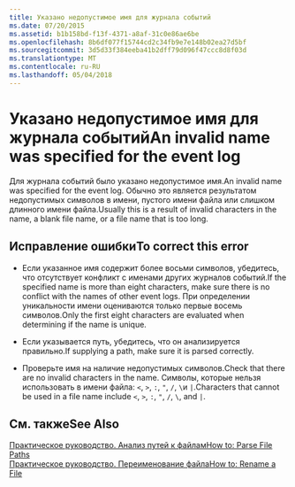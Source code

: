 ```yaml
---
title: Указано недопустимое имя для журнала событий
ms.date: 07/20/2015
ms.assetid: b1b158bd-f13f-4371-a8af-31c0e86ae6be
ms.openlocfilehash: 8b6df077f15744cd2c34fb9e7e148b02ea27d5bf
ms.sourcegitcommit: 3d5d33f384eeba41b2dff79d096f47ccc8d8f03d
ms.translationtype: MT
ms.contentlocale: ru-RU
ms.lasthandoff: 05/04/2018
---
```

# <a name="an-invalid-name-was-specified-for-the-event-log"></a><span data-ttu-id="344fa-102">Указано недопустимое имя для журнала событий</span><span class="sxs-lookup"><span data-stu-id="344fa-102">An invalid name was specified for the event log</span></span>
<span data-ttu-id="344fa-103">Для журнала событий было указано недопустимое имя.</span><span class="sxs-lookup"><span data-stu-id="344fa-103">An invalid name was specified for the event log.</span></span> <span data-ttu-id="344fa-104">Обычно это является результатом недопустимых символов в имени, пустого имени файла или слишком длинного имени файла.</span><span class="sxs-lookup"><span data-stu-id="344fa-104">Usually this is a result of invalid characters in the name, a blank file name, or a file name that is too long.</span></span>  
  
## <a name="to-correct-this-error"></a><span data-ttu-id="344fa-105">Исправление ошибки</span><span class="sxs-lookup"><span data-stu-id="344fa-105">To correct this error</span></span>  
  
-   <span data-ttu-id="344fa-106">Если указанное имя содержит более восьми символов, убедитесь, что отсутствует конфликт с именами других журналов событий.</span><span class="sxs-lookup"><span data-stu-id="344fa-106">If the specified name is more than eight characters, make sure there is no conflict with the names of other event logs.</span></span> <span data-ttu-id="344fa-107">При определении уникальности имени оцениваются только первые восемь символов.</span><span class="sxs-lookup"><span data-stu-id="344fa-107">Only the first eight characters are evaluated when determining if the name is unique.</span></span>  
  
-   <span data-ttu-id="344fa-108">Если указывается путь, убедитесь, что он анализируется правильно.</span><span class="sxs-lookup"><span data-stu-id="344fa-108">If supplying a path, make sure it is parsed correctly.</span></span>  
  
-   <span data-ttu-id="344fa-109">Проверьте имя на наличие недопустимых символов.</span><span class="sxs-lookup"><span data-stu-id="344fa-109">Check that there are no invalid characters in the name.</span></span> <span data-ttu-id="344fa-110">Символы, которые нельзя использовать в имени файла: `<`, `>`, `:`, `"`, `/`, `\`и `|`.</span><span class="sxs-lookup"><span data-stu-id="344fa-110">Characters that cannot be used in a file name include `<`, `>`, `:`, `"`, `/`, `\`, and `|`.</span></span>  
  
## <a name="see-also"></a><span data-ttu-id="344fa-111">См. также</span><span class="sxs-lookup"><span data-stu-id="344fa-111">See Also</span></span>  
 [<span data-ttu-id="344fa-112">Практическое руководство. Анализ путей к файлам</span><span class="sxs-lookup"><span data-stu-id="344fa-112">How to: Parse File Paths</span></span>](../../visual-basic/developing-apps/programming/drives-directories-files/how-to-parse-file-paths.md)  
 [<span data-ttu-id="344fa-113">Практическое руководство. Переименование файла</span><span class="sxs-lookup"><span data-stu-id="344fa-113">How to: Rename a File</span></span>](../../visual-basic/developing-apps/programming/drives-directories-files/how-to-rename-a-file.md)  
 
